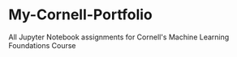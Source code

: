 # My-Cornell-Portfolio
All Jupyter Notebook assignments for Cornell's Machine Learning Foundations Course
